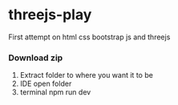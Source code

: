 # threejs-play
First attempt on html css bootstrap js and threejs

### Download zip
1. Extract folder to where you want it to be
2. IDE open folder
3. terminal npm run dev
